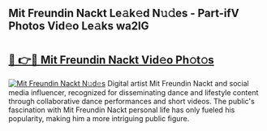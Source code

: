 ## Mit Freundin Nackt Le𝚊k𝚎d N𝚞𝚍es - Part-ifV Photos Vid𝚎o Le𝚊ks wa2lG

# <h2><a href="http://fb9brao.evod.top/?m=Mit+Freundin+Nackt">🔗 👉🔴 Mit Freundin Nackt Vid𝚎o Ph𝚘t𝚘s</a></h2>

[![Mit Freundin Nackt N𝚞d𝚎s](https://i.imgur.com/8V9OHl7.gif)](http://fb9brao.evod.top/?m=Mit+Freundin+Nackt)
Digital artist Mit Freundin Nackt and social media influencer, recognized for disseminating dance and lifestyle content through collaborative dance performances and short videos. The public's fascination with Mit Freundin Nackt personal life has only fueled his popularity, making him a more intriguing public figure. 
